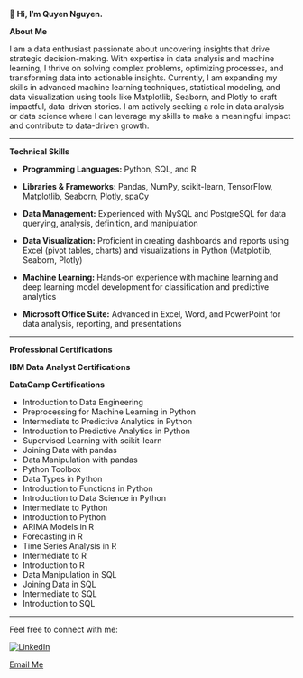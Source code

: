 👋 **Hi, I’m Quyen Nguyen.**

**About Me**

I am a data enthusiast passionate about uncovering insights that drive strategic decision-making. With expertise in data analysis and machine learning, I thrive on solving complex problems, optimizing processes, and transforming data into actionable insights. Currently, I am expanding my skills in advanced machine learning techniques, statistical modeling, and data visualization using tools like Matplotlib, Seaborn, and Plotly to craft impactful, data-driven stories. I am actively seeking a role in data analysis or data science where I can leverage my skills to make a meaningful impact and contribute to data-driven growth.

-----------------------
**Technical Skills**

- **Programming Languages:** Python, SQL, and R
  
- **Libraries & Frameworks:** Pandas, NumPy, scikit-learn, TensorFlow, Matplotlib, Seaborn, Plotly, spaCy
  
- **Data Management:** Experienced with MySQL and PostgreSQL for data querying, analysis, definition, and manipulation
  
- **Data Visualization:** Proficient in creating dashboards and reports using Excel (pivot tables, charts) and visualizations in Python (Matplotlib, Seaborn, Plotly)
  
- **Machine Learning:** Hands-on experience with machine learning and deep learning model development for classification and predictive analytics
  
- **Microsoft Office Suite:** Advanced in Excel, Word, and PowerPoint for data analysis, reporting, and presentations

-----------------------
**Professional Certifications**

**IBM Data Analyst Certifications**

**DataCamp Certifications**
- Introduction to Data Engineering
- Preprocessing for Machine Learning in Python
- Intermediate to Predictive Analytics in Python
- Introduction to Predictive Analytics in Python
- Supervised Learning with scikit-learn
- Joining Data with pandas
- Data Manipulation with pandas
- Python Toolbox
- Data Types in Python
- Introduction to Functions in Python
- Introduction to Data Science in Python
- Intermediate to Python
- Introduction to Python
- ARIMA Models in R
- Forecasting in R
- Time Series Analysis in R
- Intermediate to R
- Introduction to R
- Data Manipulation in SQL
- Joining Data in SQL
- Intermediate to SQL
- Introduction to SQL


-----------------------
Feel free to connect with me:

[![LinkedIn](https://upload.wikimedia.org/wikipedia/commons/8/81/LinkedIn_icon.svg)](https://www.linkedin.com/in/phamtieuquyen-nguyen/)

[Email Me](mailto:tieuquyen0694@gmail.com)



